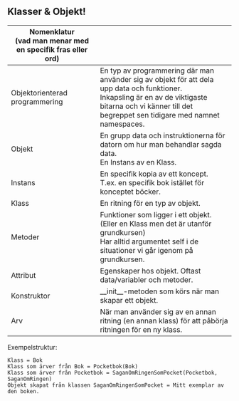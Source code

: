 ## Klasser & Objekt! 

| Nomenklatur<br>(vad man menar med en specifik fras eller ord) |                                                                                                                                                                                                                 |
|---------------------------------------------------------------|:----------------------------------------------------------------------------------------------------------------------------------------------------------------------------------------------------------------|
| Objektorienterad<br/>programmering                            | En typ av programmering där man använder sig av objekt för att dela upp data och funktioner.<br/>Inkapsling är en av de viktigaste bitarna och vi känner till det begreppet sen tidigare med namnet namespaces. |
| Objekt                                                        | En grupp data och instruktionerna för datorn om hur man behandlar sagda data.<br/>En Instans av en Klass.                                                                                                       |
| Instans                                                       | En specifik kopia av ett koncept.<br/>T.ex. en specifik bok istället för konceptet böcker.                                                                                                                      |
| Klass                                                         | En ritning för en typ av objekt.                                                                                                                                                                                |
| Metoder                                                       | Funktioner som ligger i ett objekt. \(Eller en Klass men det är utanför grundkursen\)<br/>Har alltid argumentet self i de situationer vi går igenom på grundkursen.                                             |
| Attribut                                                      | Egenskaper hos objekt. Oftast data/variabler och metoder.                                                                                                                                                       |
| Konstruktor                                                   | \_\_init\_\_-metoden som körs när man skapar ett objekt.                                                                                                                                                        |
| Arv                                                           | När man använder sig av en annan ritning \(en annan klass\) för att påbörja ritningen för en ny klass.                                                                                                          |

Exempelstruktur:

    Klass = Bok
    Klass som ärver från Bok = Pocketbok(Bok)
    Klass som ärver från Pocketbok = SaganOmRingenSomPocket(Pocketbok, SaganOmRingen)
    Objekt skapat från klassen SaganOmRingenSomPocket = Mitt exemplar av den boken.